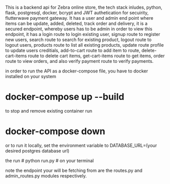 This is a backend api for Zebra online store, the tech stack inludes, python, flask, postgresql, docker, bcrypt and JWT authetication for secuirity, flutterwave payment gateway. It has a user and admin end point where items can be update, added, deleted, track order and delivery, it is a secured endpoint, whereby users has to be admin in order to view this endpoint, it has a login route to login existing user, signup route to register new users, search route to search for existing product, logout route to logout users, products route to list all existing products, update route profile to update users creditials, add-to-cart route to add item to route, delete-cart-items route to delete cart items, get-cart-items route to get items, order route to view orders, and also verify payment route to verify payments.



in order to run the API as a docker-compose file, you have to docker installed on your system
# docker-compose up --build #

to stop and remove existing container run
# docker-compose down #


or to run it locally,
set the environment variable to DATABASE_URL=(your desired postgres database url)

the run # python run.py # on your terminal



note the endpoint your will be fetching from are the routes.py and admin_routes.py modules respectively.
